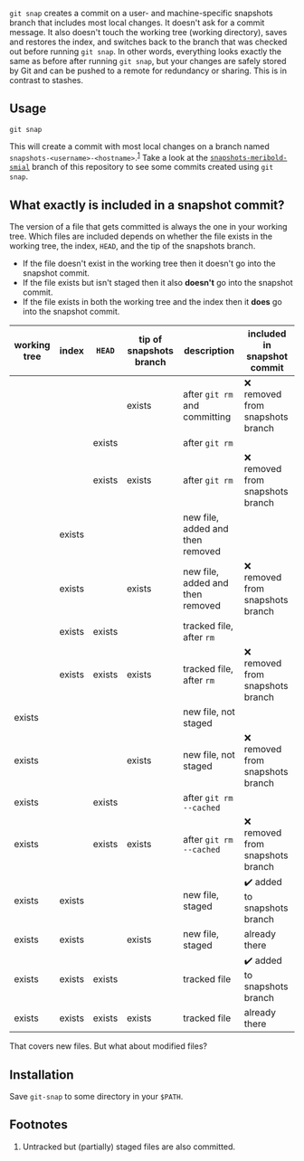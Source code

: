 `git snap` creates a commit on a user- and machine-specific snapshots branch that includes
most local changes.  It doesn't ask for a commit message.  It also doesn't touch the
working tree (working directory), saves and restores the index, and switches back to the
branch that was checked out before running `git snap`.  In other words, everything looks
exactly the same as before after running `git snap`, but your changes are safely stored by
Git and can be pushed to a remote for redundancy or sharing.  This is in contrast to
stashes.

## Usage

    git snap

This will create a commit with most local changes on a branch named
`snapshots-<username>-<hostname>`.<sup>[1](#user-content-footnote-1)</sup>  Take a look at
the [`snapshots-meribold-smial`][3] branch of this repository to see some commits created
using `git snap`.

## What exactly is included in a snapshot commit?

The version of a file that gets committed is always the one in your working tree.  Which
files are included depends on whether the file exists in the working tree, the index,
`HEAD`, and the tip of the snapshots branch.

*   If the file doesn't exist in the working tree then it doesn't go into the snapshot
    commit.
*   If the file exists but isn't staged then it also **doesn't** go into the snapshot
    commit.
*   If the file exists in both the working tree and the index then it **does** go into the
    snapshot commit.

| working tree | index  | `HEAD` | tip of snapshots branch | description                      | included in snapshot commit                  |
|--------------|--------|--------|-------------------------|----------------------------------|----------------------------------------------|
|              |        |        | exists                  | after `git rm` and committing    | :x: removed from snapshots branch            |
|              |        | exists |                         | after `git rm`                   |                                              |
|              |        | exists | exists                  | after `git rm`                   | :x: removed from snapshots branch            |
|              | exists |        |                         | new file, added and then removed |                                              |
|              | exists |        | exists                  | new file, added and then removed | :x: removed from snapshots branch            |
|              | exists | exists |                         | tracked file, after `rm`         |                                              |
|              | exists | exists | exists                  | tracked file, after `rm`         | :x: removed from snapshots branch            |
| exists       |        |        |                         | new file, not staged             |                                              |
| exists       |        |        | exists                  | new file, not staged             | :x: removed from snapshots branch            |
| exists       |        | exists |                         | after `git rm --cached`          |                                              |
| exists       |        | exists | exists                  | after `git rm --cached`          | :x: removed from snapshots branch            |
| exists       | exists |        |                         | new file, staged                 | :heavy_check_mark: added to snapshots branch |
| exists       | exists |        | exists                  | new file, staged                 | already there                                |
| exists       | exists | exists |                         | tracked file                     | :heavy_check_mark: added to snapshots branch |
| exists       | exists | exists | exists                  | tracked file                     | already there                                |

That covers new files.  But what about modified files?

## Installation

Save `git-snap` to some directory in your `$PATH`.

## Footnotes

<ol>
<li id="footnote-1">
Untracked but (partially) staged files are also committed.
</li>
</ol>

[1]: https://stackoverflow.com/q/6070179
     "Switching branches without touching the working tree?"
[2]: https://git-scm.com/book/en/v2/Git-Tools-Reset-Demystified#_the_index
     "Git Tools - Reset Demystified - Pro Git"
[3]: https://github.com/meribold/git-snap/commits/snapshots-meribold-smial
